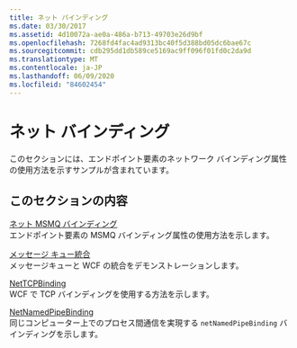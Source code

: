```yaml
---
title: ネット バインディング
ms.date: 03/30/2017
ms.assetid: 4d10072a-ae0a-486a-b713-49703e26d9bf
ms.openlocfilehash: 7268fd4fac4ad9313bc40f5d388bd05dc6bae67c
ms.sourcegitcommit: cdb295dd1db589ce5169ac9ff096f01fd0c2da9d
ms.translationtype: MT
ms.contentlocale: ja-JP
ms.lasthandoff: 06/09/2020
ms.locfileid: "84602454"
---
```

# <a name="net-binding"></a>ネット バインディング
このセクションには、エンドポイント要素のネットワーク バインディング属性の使用方法を示すサンプルが含まれています。  
  
## <a name="in-this-section"></a>このセクションの内容  
 [ネット MSMQ バインディング](net-msmq-binding.md)  
 エンドポイント要素の MSMQ バインディング属性の使用方法を示します。  
  
 [メッセージ キュー統合](message-queueing-integration.md)  
 メッセージキューと WCF の統合をデモンストレーションします。  
  
 [NetTCPBinding](nettcpbinding.md)  
 WCF で TCP バインディングを使用する方法を示します。  
  
 [NetNamedPipeBinding](netnamedpipebinding.md)  
 同じコンピューター上でのプロセス間通信を実現する `netNamedPipeBinding` バインディングを示します。
